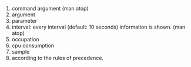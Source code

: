 1. command argument (man atop)
2. argument
3. parameter
4. interval: every interval (default: 10 seconds) information is shown. (man atop)
5. occupation
6. cpu consumption
7. sample
8. according to the rules of precedence.
